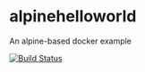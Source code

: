 # alpinehelloworld

An alpine-based docker example 

[![Build Status](http://127.0.0.1:8080/buildStatus/icon?job=alpinehelloworld)](https://60e2-2001-861-3380-cf30-1031-53f0-f967-fb61.ngrok-free.app/job/alpinehelloworld/)

